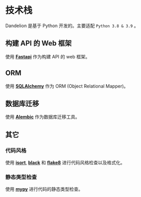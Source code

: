 # 技术栈

Dandelion 是基于 Python 开发的。主要适配 `Python 3.8 & 3.9` 。

## 构建 API 的 Web 框架

使用 **[Fastapi](https://github.com/tiangolo/fastapi)** 作为构建 API 的 web 框架。

## ORM

使用 **[SQLAlchemy](https://github.com/sqlalchemy/sqlalchemy)** 作为 ORM (Object Relational Mapper)。

## 数据库迁移

使用 **[Alembic](https://github.com/sqlalchemy/alembic)** 作为数据库迁移工具。

## 其它

### 代码风格

使用 **[isort](https://github.com/PyCQA/isort)**, **[black](https://github.com/psf/black)** 和
**[flake8](https://github.com/PyCQA/flake8)** 进行代码风格检查以及格式化。

### 静态类型检查

使用 **[mypy](https://github.com/python/mypy)** 进行代码的静态类型检查。
